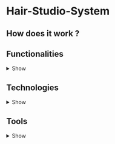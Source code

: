 # Hair-Studio-System


## How does it work ?



## Functionalities

<details><summary>Show</summary>
  
</details>

## Technologies

<details><summary>Show</summary>
  <p>
    
### Java
> Main back-end language.
>#### Maven
>> Managing libraries used in project.
>#### JavaFX
>> Main front-end technology.
>#### Jakarta Persistence Api (JPA)
>> ORM standard
>#### Hibernate
>> Framework for mapping Java objects to MySQL database.
### MySQL
> Database service used to store objects.
</details>

## Tools

<details><summary>Show</summary>
  <p>

### IntelliJ
>Java IDE
### Scene builder
>Build FXML files.
### GIT
>Used for team-development. 
>#### GitHub
>>Choosen GIT hosting.

</p>
</details>

